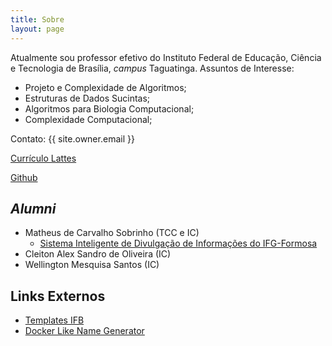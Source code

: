 ```yaml
---
title: Sobre
layout: page
---
```


<script type="text/javascript" async
  src="//cdn.mathjax.org/mathjax/latest/MathJax.js?config=TeX-MML-AM_CHTML">
</script>

Atualmente sou professor efetivo do Instituto Federal de Educação, Ciência e Tecnologia de Brasília, _campus_ Taguatinga.
Assuntos de Interesse:

* Projeto e Complexidade de Algoritmos;
* Estruturas de Dados Sucintas;
* Algoritmos para Biologia Computacional;
* Complexidade Computacional;


Contato: {{ site.owner.email }}

[Currículo Lattes](http://lattes.cnpq.br/1867062109453099)

[Github](https://github.com/danielsaad)



## _Alumni_

* Matheus de Carvalho Sobrinho (TCC e IC)
  * [Sistema Inteligente de Divulgação de Informações do IFG-Formosa](https://danielsaad.com/SID)
* Cleiton Alex Sandro de Oliveira (IC)
* Wellington Mesquisa Santos (IC)

## Links Externos

* [Templates IFB](https://github.com/danielsaad/templates-ifb)
* [Docker Like Name Generator](https://danielsaad.com/docker-like-name-generator)